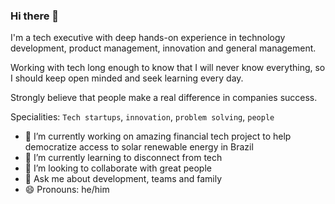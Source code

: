 ### Hi there 👋

I'm a tech executive with deep hands-on experience in technology development, product management, innovation and general management.

Working with tech long enough to know that I will never know everything, so I should keep open minded and seek learning every day.

Strongly believe that people make a real difference in companies success.

Specialities: `Tech startups`, `innovation`, `problem solving`, `people` 

- 🔭 I’m currently working on amazing financial tech project to help democratize access to solar renewable energy in Brazil
- 🌱 I’m currently learning to disconnect from tech
- 👯 I’m looking to collaborate with great people
- 💬 Ask me about development, teams and family
- 😄 Pronouns: he/him
